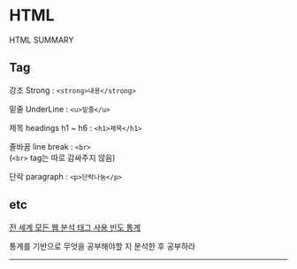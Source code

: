 # HTML

HTML SUMMARY

## Tag

강조 Strong : `<strong>내용</strong>`

밑줄 UnderLine : `<u>밑줄</u>`

제목 headings h1 ~ h6 : `<h1>제목</h1>`

줄바꿈 line break : `<br>`  
(`<br>` tag는 따로 감싸주지 않음)

단락 paragraph : `<p>단락나눔</p>`

## etc

[전 세계 모든 웹 분석 태그 사용 빈도 통계](https://www.advancedwebranking.com/html)

통계를 기반으로 무엇을 공부해야할 지 분석한 후 공부하라

---